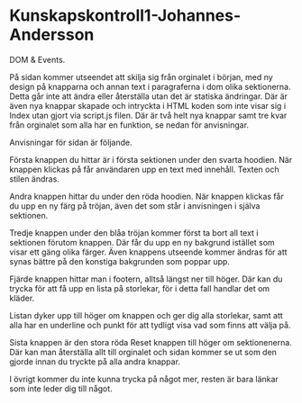 # Kunskapskontroll1-Johannes-Andersson


DOM & Events. 

På sidan kommer utseendet att skilja sig från orginalet i början, med ny design på knapparna och annan text i paragraferna i dom olika sektionerna. Detta går inte att ändra eller återställa utan det är statiska ändringar.
Där är även nya knappar skapade och intryckta i HTML koden som inte visar sig i Index utan gjort via script.js filen. 
Där är två helt nya knappar samt tre kvar från orginalet som alla har en funktion, se nedan för anvisningar. 

Anvisningar för sidan är följande. 

Första knappen du hittar är i första sektionen under den svarta hoodien. När knappen klickas på får användaren upp en text med innehåll. Texten och stilen ändras. 

Andra knappen hittar du under den röda hoodien. När knappen klickas får du upp en ny färg på tröjan, även det som står i anvisningen i själva sektionen. 

Tredje knappen under den blåa tröjan kommer först ta bort all text i sektionen förutom knappen. Där får du upp en ny bakgrund istället som visar ett gäng olika färger. Även knappens utseende kommer ändras för att synas bättre på den konstiga bakgrunden som poppar upp.

Fjärde knappen hittar man i footern, alltså längst ner till höger. Där kan du trycka för att få upp en lista på storlekar, för i detta fall handlar det om kläder.

Listan dyker upp till höger om knappen och ger dig alla storlekar, samt att alla har en underline och punkt för att tydligt visa vad som finns att välja på. 

Sista knappen är den stora röda Reset knappen till höger om sektionenerna. Där kan man återställa allt till orginalet och sidan kommer se ut som den gjorde innan du tryckte på alla andra knappar. 

I övrigt kommer du inte kunna trycka på något mer, resten är bara länkar som inte leder dig till något.